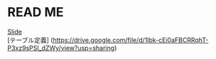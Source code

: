 # READ ME
[Slide](https://docs.google.com/presentation/d/1P8mcM2sinZaCjBwGNTxTotlS1pM35j4zuqf6eyxzJZU/edit?usp=drive_web&ouid=116942500225519604534)  
[テーブル定義]
(https://drive.google.com/file/d/1lbk-cEi0aFBCRRqhT-P3xz9sPSI_dZWy/view?usp=sharing)  
